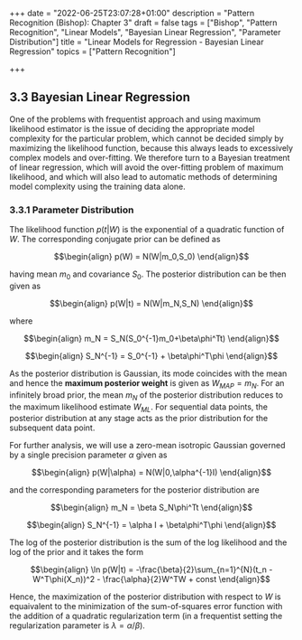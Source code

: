 +++
date = "2022-06-25T23:07:28+01:00"
description = "Pattern Recognition (Bishop): Chapter 3"
draft = false
tags = ["Bishop", "Pattern Recognition", "Linear Models", "Bayesian Linear Regression", "Parameter Distribution"]
title = "Linear Models for Regression - Bayesian Linear Regression"
topics = ["Pattern Recognition"]

+++

## 3.3 Bayesian Linear Regression

One of the problems with frequentist approach and using maximum likelihood estimator is the issue of deciding the appropriate model complexity for the particular problem, which cannot be decided simply by maximizing the likelihood function, because this always leads to excessively complex models and over-fitting. We therefore turn to a Bayesian treatment of linear regression, which will avoid the over-fitting problem of maximum likelihood, and which will also lead to automatic methods of determining model complexity using the training data alone.

### 3.3.1 Parameter Distribution

The likelihood function $p(t|W)$ is the exponential of a quadratic function of $W$. The corresponding conjugate prior can be defined as

$$\begin{align}
p(W) = N(W|m_0,S_0)
\end{align}$$

having mean $m_0$ and covariance $S_0$. The posterior distribution can be then given as

$$\begin{align}
p(W|t) = N(W|m_N,S_N)
\end{align}$$

where

$$\begin{align}
m_N = S_N(S_0^{-1}m_0+\beta\phi^Tt)
\end{align}$$

$$\begin{align}
S_N^{-1} = S_0^{-1} + \beta\phi^T\phi
\end{align}$$

As the posterior distribution is Gaussian, its mode coincides with the mean and hence the <b>maximum posterior weight</b> is given as $W_{MAP} = m_N$. For an infinitely broad prior, the mean $m_N$ of the posterior distribution reduces to the maximum likelihood estimate $W_{ML}$. For sequential data points, the posterior distribution at any stage acts as the prior distribution for the subsequent data point.

For further analysis, we will use a zero-mean isotropic Gaussian governed by a single precision parameter $\alpha$ given as

$$\begin{align}
p(W|\alpha) = N(W|0,\alpha^{-1}I)
\end{align}$$

and the corresponding parameters for the posterior distribution are

$$\begin{align}
m_N = \beta S_N\phi^Tt
\end{align}$$

$$\begin{align}
S_N^{-1} = \alpha I + \beta\phi^T\phi
\end{align}$$

The log of the posterior distribution is the sum of the log likelihood and the log of the prior and it takes the form

$$\begin{align}
\ln p(W|t) = -\frac{\beta}{2}\sum_{n=1}^{N}(t_n - W^T\phi(X_n))^2 - \frac{\alpha}{2}W^TW + const
\end{align}$$

Hence, the maximization of the posterior distribution with respect to $W$ is equaivalent to the minimization of the sum-of-squares error function with the addition of a quadratic regularization term (in a frequentist setting the regularization parameter is $\lambda = \alpha/\beta$).